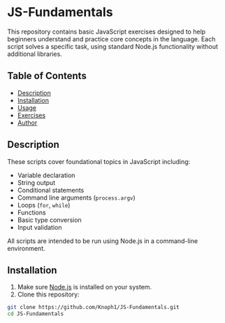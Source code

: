 # JS-Fundamentals

This repository contains basic JavaScript exercises designed to help beginners understand and practice core concepts in the language. Each script solves a specific task, using standard Node.js functionality without additional libraries.

## Table of Contents

- [Description](#description)
- [Installation](#installation)
- [Usage](#usage)
- [Exercises](#exercises)
- [Author](#author)

## Description

These scripts cover foundational topics in JavaScript including:
- Variable declaration
- String output
- Conditional statements
- Command line arguments (`process.argv`)
- Loops (`for`, `while`)
- Functions
- Basic type conversion
- Input validation

All scripts are intended to be run using Node.js in a command-line environment.

## Installation

1. Make sure [Node.js](https://nodejs.org/) is installed on your system.
2. Clone this repository:

```bash
git clone https://github.com/Knoph1/JS-Fundamentals.git
cd JS-Fundamentals
